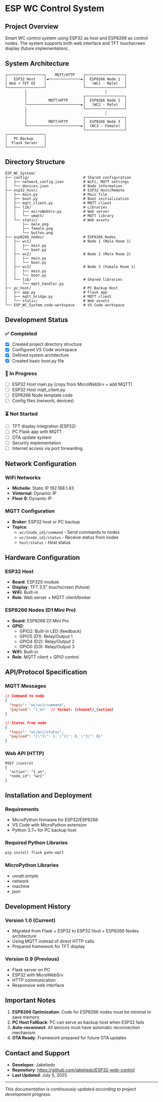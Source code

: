 # ESP WC Control System

## Project Overview
Smart WC control system using ESP32 as host and ESP8266 as control nodes. The system supports both web interface and TFT touchscreen display (future implementation).

## System Architecture
```
┌─────────────────┐    MQTT/HTTP    ┌──────────────────┐
│   ESP32 Host    │◄───────────────►│  ESP8266 Node 1  │
│ Web + TFT UI    │                 │   (WC1 - Male)   │
└─────────────────┘                 └──────────────────┘
         │                                    │
         │                          ┌──────────────────┐
         │          MQTT/HTTP       │  ESP8266 Node 2  │
         └─────────────────────────►│   (WC2 - Male)   │
         │                          └──────────────────┘
         │                                    │
         │                          ┌──────────────────┐
         │          MQTT/HTTP       │  ESP8266 Node 3  │
         └─────────────────────────►│  (WC3 - Female)  │
                                    └──────────────────┘
┌─────────────────┐
│   PC Backup     │
│  Flask Server   │
└─────────────────┘
```

## Directory Structure
```
ESP_WC_System/
├── config/                         # Shared configuration
│   ├── network_config.json         # WiFi, MQTT settings
│   └── devices.json                # Node information
├── esp32_host/                     # ESP32 Host/Remote
│   ├── main.py                     # Main file
│   ├── boot.py                     # Boot initialization
│   ├── mqtt_client.py              # MQTT client
│   ├── lib/                        # Libraries
│   │   ├── microWebSrv.py          # Web server
│   │   └── umqtt/                  # MQTT library
│   └── static/                     # Web assets
│       ├── male.png
│       ├── female.png
│       └── button.png
├── esp8266_nodes/                  # ESP8266 Nodes
│   ├── wc1/                        # Node 1 (Male Room 1)
│   │   ├── main.py
│   │   └── boot.py
│   ├── wc2/                        # Node 2 (Male Room 2)
│   │   ├── main.py
│   │   └── boot.py
│   ├── wc3/                        # Node 3 (Female Room 1)
│   │   ├── main.py
│   │   └── boot.py
│   └── lib/                        # Shared libraries
│       └── mqtt_handler.py
├── pc_host/                        # PC Backup Host
│   ├── app.py                      # Flask app
│   ├── mqtt_bridge.py              # MQTT client
│   └── static/                     # Web assets
└── ESP_WC_System.code-workspace    # VS Code workspace
```

## Development Status

### ✅ Completed
- [x] Created project directory structure
- [x] Configured VS Code workspace
- [x] Defined system architecture
- [x] Created basic boot.py file

### 🔄 In Progress
- [ ] ESP32 Host main.py (copy from MicroWebSrv + add MQTT)
- [ ] ESP32 Host mqtt_client.py
- [ ] ESP8266 Node template code
- [ ] Config files (network, devices)

### ⏳ Not Started
- [ ] TFT display integration (ESP32)
- [ ] PC Flask app with MQTT
- [ ] OTA update system
- [ ] Security implementation
- [ ] Internet access via port forwarding

## Network Configuration

### WiFi Networks
- **Michelle**: Static IP 192.168.1.43
- **Vinternal**: Dynamic IP
- **Floor 9**: Dynamic IP

### MQTT Configuration
- **Broker**: ESP32 host or PC backup
- **Topics**:
  - `wc/{node_id}/command` - Send commands to nodes
  - `wc/{node_id}/status` - Receive status from nodes
  - `host/status` - Host status

## Hardware Configuration

### ESP32 Host
- **Board**: ESP32S module
- **Display**: TFT 3.5" touchscreen (future)
- **WiFi**: Built-in
- **Role**: Web server + MQTT client/broker

### ESP8266 Nodes (D1 Mini Pro)
- **Board**: ESP8266 D1 Mini Pro
- **GPIO**:
  - GPIO2: Built-in LED (feedback)
  - GPIO5 (D1): Relay/Output 1
  - GPIO4 (D2): Relay/Output 2  
  - GPIO0 (D3): Relay/Output 3
- **WiFi**: Built-in
- **Role**: MQTT client + GPIO control

## API/Protocol Specification

### MQTT Messages
```json
// Command to node
{
  "topic": "wc/wc1/command",
  "payload": "1_on"  // format: {channel}_{action}
}

// Status from node  
{
  "topic": "wc/wc1/status",
  "payload": "{\"1\": 1, \"2\": 0, \"3\": 0}"
}
```

### Web API (HTTP)
```
POST /control
{
  "action": "1_on",
  "node_id": "wc1"
}
```

## Installation and Deployment

### Requirements
- MicroPython firmware for ESP32/ESP8266
- VS Code with MicroPython extension
- Python 3.7+ for PC backup host

### Required Python Libraries
```bash
pip install flask paho-mqtt
```

### MicroPython Libraries
- umqtt.simple
- network
- machine
- json

## Development History

### Version 1.0 (Current)
- Migrated from Flask + ESP32 to ESP32 Host + ESP8266 Nodes architecture
- Using MQTT instead of direct HTTP calls
- Prepared framework for TFT display

### Version 0.9 (Previous)  
- Flask server on PC
- ESP32 with MicroWebSrv
- HTTP communication
- Responsive web interface

## Important Notes

1. **ESP8266 Optimization**: Code for ESP8266 nodes must be minimal to save memory
2. **PC Host Fallback**: PC can serve as backup host when ESP32 fails
3. **Auto-reconnect**: All devices must have automatic reconnection mechanism
4. **OTA Ready**: Framework prepared for future OTA updates

## Contact and Support
- **Developer**: Jakeliedo
- **Repository**: https://github.com/jakeliedo/ESP32-web-control
- **Last Updated**: July 5, 2025

---
*This documentation is continuously updated according to project development progress.*